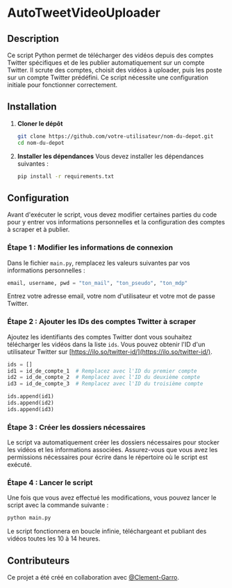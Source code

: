 # AutoTweetVideoUploader

## Description
Ce script Python permet de télécharger des vidéos depuis des comptes Twitter spécifiques et de les publier automatiquement sur un compte Twitter. Il scrute des comptes, choisit des vidéos à uploader, puis les poste sur un compte Twitter prédéfini. Ce script nécessite une configuration initiale pour fonctionner correctement.

## Installation

1. **Cloner le dépôt**
   ```bash
   git clone https://github.com/votre-utilisateur/nom-du-depot.git
   cd nom-du-depot
   ```

2. **Installer les dépendances**
   Vous devez installer les dépendances suivantes :
   ```bash
   pip install -r requirements.txt
   ```

## Configuration

Avant d'exécuter le script, vous devez modifier certaines parties du code pour y entrer vos informations personnelles et la configuration des comptes à scraper et à publier.

### Étape 1 : Modifier les informations de connexion
Dans le fichier `main.py`, remplacez les valeurs suivantes par vos informations personnelles :

```python
email, username, pwd = "ton_mail", "ton_pseudo", "ton_mdp"
```
Entrez votre adresse email, votre nom d'utilisateur et votre mot de passe Twitter.

### Étape 2 : Ajouter les IDs des comptes Twitter à scraper
Ajoutez les identifiants des comptes Twitter dont vous souhaitez télécharger les vidéos dans la liste `ids`. Vous pouvez obtenir l'ID d'un utilisateur Twitter sur [https://ilo.so/twitter-id/](https://ilo.so/twitter-id/).

```python
ids = []
id1 = id_de_compte_1  # Remplacez avec l'ID du premier compte
id2 = id_de_compte_2  # Remplacez avec l'ID du deuxième compte
id3 = id_de_compte_3  # Remplacez avec l'ID du troisième compte

ids.append(id1)
ids.append(id2)
ids.append(id3)
```

### Étape 3 : Créer les dossiers nécessaires
Le script va automatiquement créer les dossiers nécessaires pour stocker les vidéos et les informations associées. Assurez-vous que vous avez les permissions nécessaires pour écrire dans le répertoire où le script est exécuté.

### Étape 4 : Lancer le script
Une fois que vous avez effectué les modifications, vous pouvez lancer le script avec la commande suivante :

```bash
python main.py
```

Le script fonctionnera en boucle infinie, téléchargeant et publiant des vidéos toutes les 10 à 14 heures.

## Contributeurs
Ce projet a été créé en collaboration avec [@Clement-Garro](https://github.com/Clement-Garro).
